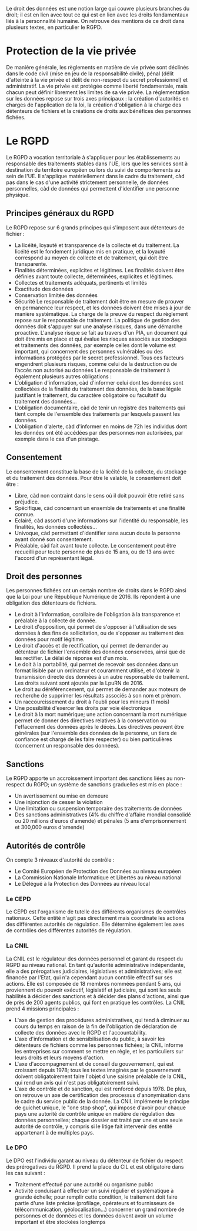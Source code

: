 Le droit des données est une notion large qui couvre plusieurs branches du droit; il est en lien avec tout ce qui est en lien avec les droits fondamentaux liés à la personnalité humaine. On retrouve des mentions de ce droit dans plusieurs textes, en particulier le RGPD.
# Protection de la vie privée
De manière générale, les règlements en matière de vie privée sont déclinés dans le code civil (mise en jeu de la responsabilité civile), pénal (délit d'atteinte à la vie privée et délit de non-respect du secret professionnel) et administratif. 
La vie privée est protégée comme liberté fondamentale, mais chacun peut définir librement les limites de sa vie privée.
La réglementation sur les données repose sur trois axes principaux : la création d'autorités en charges de l'application de la loi, la création d'obligation à la charge des détenteurs de fichiers et la créations de droits aux bénéfices des personnes fichées.
# Le RGPD
Le RGPD a vocation territoriale à s'appliquer pour les établissements au responsable des traitements stables dans l'UE, lors que les services sont à destination du territoire européen ou lors du suivi de comportements au sein de l'UE.
Il s'applique matériellement dans le cadre du traitement, càd pas dans le cas d'une activité strictement personnelle, de données personnelles, càd de données qui permettent d'identifier une personne physique.
## Principes généraux du RGPD
Le RGPD repose sur 6 grands principes qui s'imposent aux détenteurs de fichier : 
- La licéité, loyauté et transparence de la collecte et du traitement. La licéité est le fondement juridique mis en pratique, et la loyauté correspond au moyen de collecte et de traitement, qui doit être transparente.
- Finalités déterminées, explicites et légitimes. Les finalités doivent être définies avant toute collecte, déterminées, explicites et légitimes.
- Collectes et traitements adéquats, pertinents et limités
- Exactitude des données
- Conservation limitée des données
- Sécurité
Le responsable de traitement doit être en mesure de prouver en permanence leur respect, et les données doivent être mises à jour de manière systématique. 
La charge de la preuve du respect du règlement repose sur le responsable de traitement.
La politique de gestion des données doit s'appuyer sur une analyse risques, dans une démarche proactive. L'analyse risque se fait au travers d'un PIA, un document qui doit être mis en place et qui évalue les risques associés aux stockages et traitements des données, par exemple celles dont le volume est important, qui concernent des personnes vulnérables ou des informations protégées par le secret professionnel. Tous ces facteurs engendrent plusieurs risques, comme celui de la destruction ou de l’accès non autorisé au données 
Le responsable de traitement à également plusieurs autres obligations :
- L'obligation d'information, càd d'informer celui dont les données sont collectées de la finalité du traitement des données, de la base légale justifiant le traitement, du caractère obligatoire ou facultatif du traitement des données...
- L'obligation documentaire, càd de tenir un registre des traitements qui tient compte de l'ensemble des traitements par lesquels passent les données.
- L'obligation d'alerte, càd d'informer en moins de 72h les individus dont les données ont été accédées par des personnes non autorisées, par exemple dans le cas d'un piratage.
## Consentement
Le consentement constitue la base de la licéité de la collecte, du stockage et du traitement des données. 
Pour être le valable, le consentement doit être :
- Libre, càd non contraint dans le sens où il doit pouvoir être retiré sans préjudice.
- Spécifique, càd concernant un ensemble de traitements et une finalité connue.
- Eclairé, càd assorti d'une informations sur l'identité du responsable, les finalités, les données collectées...
- Univoque, càd permettant d'identifier sans aucun doute la personne ayant donné son consentement.
- Préalable, càd fait avant toute collecte.
Le consentement peut être recueilli pour toute personne de plus de 15 ans, ou de 13 ans avec l'accord d'un représentant légal.
## Droit des personnes
Les personnes fichées ont un certain nombre de droits dans le RGPD ainsi que la Loi pour une République Numérique de 2016. Ils répondent à une obligation des détenteurs de fichiers.
- Le droit à l'information, corollaire de l'obligation à la transparence et préalable à la collecte de donnée.
- Le droit d'opposition, qui permet de s'opposer à l'utilisation de ses données à des fins de sollicitation, ou de s'opposer au traitement des données pour motif légitime. 
- Le droit d'accès et de rectification, qui permet de demander au détenteur de fichier l'ensemble des données conservées, ainsi que de les rectifier. Le délai de réponse est d'un mois.
- Le doit à la portabilité, qui permet de recevoir ses données dans un format lisible par un ordinateur et couramment utilisé, et d'obtenir la transmission directe des données à un autre responsable de traitement.
Les droits suivant sont ajoutés par la LpuRN de 2016.
- Le droit au déréférencement, qui permet de demander aux moteurs de recherche de supprimer les résultats associés à son nom et prénom.
- Un raccourcissement du droit à l'oubli pour les mineurs (1 mois)
- Une possibilité d'exercer les droits par voie électronique
- Le droit à la mort numérique; une action concernant la mort numérique permet de donner des directives relatives à la conservation ou l'effacement des données après le décès. Les directives peuvent être générales (sur l'ensemble des données de la personne, un tiers de confiance est chargé de les faire respecter) ou bien particulières (concernent un responsable des données).
## Sanctions
Le RGPD apporte un accroissement important des sanctions liées au non-respect du RGPD; un système de sanctions graduelles est mis en place :
- Un avertissement ou mise en demeure
- Une injonction de cesser la violation
- Une limitation ou suspension temporaire des traitements de données
- Des sanctions administratives (4% du chiffre d'affaire mondial consolidé ou 20 millions d'euros d'amende) et pénales (5 ans d'emprisonnement et 300,000 euros d'amende)
## Autorités de contrôle
On compte 3 niveaux d'autorité de contrôle :
- Le Comité Européen de Protection des Données au niveau européen
- La Commission Nationale Informatique et Libertés au niveau national
- Le Délégué à la Protection des Données au niveau local
### Le CEPD
Le CEPD est l'organisme de tutelle des différents organismes de contrôles nationaux. Cette entité n'agit pas directement mais coordinate les actions des différentes autorités de régulation. Elle détermine également les axes de contrôles des différentes autorités de régulation.
### La CNIL
La CNIL est le régulateur des données personnel et garant du respect du RGPD au niveau national. En tant qu'autorité administrative indépendante, elle a des prérogatives judiciaires, législatives et administratives; elle est financée par l'Etat, qui n'a cependant aucun contrôle effectif sur ses actions. Elle est composée de 18 membres nommées pendant 5 ans, qui proviennent du pouvoir exécutif, législatif et judiciaire, qui sont les seuls habilités à décider des sanctions et à décider des plans d'actions, ainsi que de près de 200 agents publics, qui font en pratique les contrôles.
La CNIL prend 4 missions principales :
- L'axe de gestion des procédures administratives, qui tend à diminuer au cours du temps en raison de la fin de l'obligation de déclaration de collecte des données avec le RGPD et l'accountability.
- L'axe d'information et de sensibilisation du public, à savoir les détenteurs de fichiers comme les personnes fichées; la CNIL informe les entreprises sur comment se mettre en règle, et les particuliers sur leurs droits et leurs moyens d'action.
- L'axe d'accompagnement et de conseil du gouvernement, qui est croissant depuis 1978; tous les textes imaginés par le gouvernement doivent obligatoirement faire l'objet d'une saisine préalable de la CNIL, qui rend un avis qui n'est pas obligatoirement suivi.
- L'axe de contrôle et de sanction, qui est renforcé depuis 1978.
De plus, on retrouve un axe de certification des processus d'anonymisation dans le cadre du service public de la donnée.
La CNIL implémente le principe de guichet unique, le "one stop shop", qui impose d'avoir pour chaque pays une autorité de contrôle unique en matière de régulation des données personnelles; chaque dossier est traité par une et une seule autorité de contrôle, y compris si le litige fait intervenir des entité appartenant à de multiples pays. 
### Le DPO
Le DPO est l'individu garant au niveau du détenteur de fichier du respect des prérogatives du RGPD. Il prend la place du CIL et est obligatoire dans les cas suivant :
- Traitement effectué par une autorité ou organisme public
- Activité conduisant à effectuer un suivi régulier et systématique à grande échelle; pour remplir cette condition, le traitement doit faire partie d'une liste précise (profilage, opérateurs et fournisseurs de télécommunication, géolocalisation...) concerner un grand nombre de personnes et de données et les données doivent avoir un volume important et être stockées longtemps